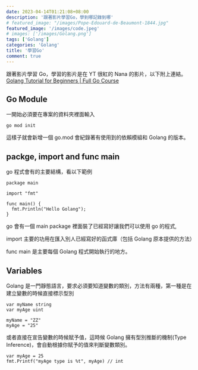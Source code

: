 ```yaml
---
date: 2023-04-14T01:21:08+08:00
description: '跟著影片學習Go，學到哪記錄到哪'
# featured_image: "/images/Pope-Edouard-de-Beaumont-1844.jpg"
featured_image: '/images/code.jpeg'
# images: ['/images/Golang.png']
tags: ['Golang']
categories: 'Golang'
title: '學習Go'
comment: true
---
```


跟著影片學習 Go，學習的影片是在 YT 很紅的 Nana 的影片，以下附上連結。
[Golang Tutorial for Beginners | Full Go Course](https://youtu.be/yyUHQIec83I)

## Go Module

一開始必須要在專案的資料夾裡面輸入

```golang
go mod init
```

這樣子就會新增一個 go.mod 會紀錄著有使用到的依賴模組和 Golang 的版本。

## packge, import and func main

go 程式會有的主要結構，看以下範例

```golang
package main

import "fmt"

func main() {
  fmt.Println("Hello Golang");
}

```

go 會有一個 main package 裡面裝了已經寫好讓我們可以使用 go 的程式,

import 主要的功用在匯入別人已經寫好的函式庫（包括 Golang 原本提供的方法）

func main 是主要每個 Golang 程式開始執行的地方。

## Variables

Golang 是一門靜態語言，要求必須要知道變數的類別，方法有兩種，第一種是在建立變數的時候直接標示型別

```golang
var myName string
var myAge uint

myName = "ZZ"
myAge = "25"
```

或者直接在宣告變數的時候賦予值，這時候 Golang 擁有型別推斷的機制(Type Inference)，會自動根據你賦予的值來判斷變數類別。

```golang
var myAge = 25
fmt.Printf("myAge type is %t", myAge) // int
```
